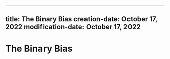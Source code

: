 ----
title: The Binary Bias
creation-date: October 17, 2022
modification-date: October 17, 2022
----

# The Binary Bias
